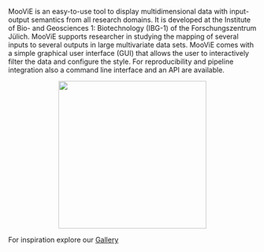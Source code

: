 MooViE is an easy-to-use tool to display multidimensional data with input-output semantics from all research domains.
It is developed at the Institute of Bio- and Geosciences 1: Biotechnology (IBG-1) of the Forschungszentrum Jülich. 
MooViE supports researcher in studying the mapping of several inputs to several outputs in large multivariate data
sets. MooViE comes with a simple graphical user interface (GUI) that allows the user to interactively filter the 
data and configure the style. For reproducibility and pipeline integration also a command line interface and an
API are available.

<p align="center">
  <img width="300" src="_images/red.png" />
</p>

For inspiration explore our [Gallery](gallery.md)